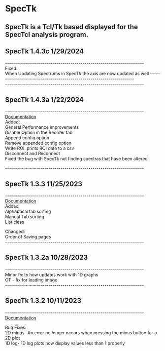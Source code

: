 # SpecTk<br>
## SpecTk is a Tcl/Tk based displayed for the SpecTcl analysis program.<br>
## SpecTk 1.4.3c 1/29/2024<br>
----------------------------------------------------------------------<br>
Fixed:<br>
When Updating Spectrums in SpecTk the axis are now updated as well
----------------------------------------------------------------------<br>
----------------------------------------------------------------------<br>
## SpecTk 1.4.3a 1/22/2024<br>
----------------------------------------------------------------------<br>
[Documentation](https://docs.google.com/presentation/d/1V1uRefG0IhFQwFV-7GBykBjFrAimZcgteWKnRJZ8g_I/edit?usp=sharing)<br>
Added:<br>
General Performance improvements<br>
Disable Option in the Reorder tab<br>
Append config option<br>
Remove appended config option<br>
Write ROI: prints ROI data to a csv<br>
Disconnect and Reconnect<br>
Fixed the bug with SpecTk not finding spectras that have been altered<br>

----------------------------------------------------------------------<br>
## SpecTk 1.3.3 11/25/2023<br>
----------------------------------------------------------------------<br>
[Documentation](https://docs.google.com/presentation/d/1TP9ysYxrz8ztmJyVa3nJ3cASFMIH6fjpUy7kyIkzyBw/edit?usp=sharing)<br>
Added<br>
Alphabtical tab sorting<br>
Manual Tab sorting<br>
List class<br>

Changed:<br>
Order of Saving pages<br>
----------------------------------------------------------------------<br>
## SpecTk 1.3.2a 10/28/2023<br>
----------------------------------------------------------------------<br>
Minor fix to how updates work with 1D graphs<br>
OT - fix for loading image<br>
----------------------------------------------------------------------<br>
## SpecTk 1.3.2 10/11/2023<br>
----------------------------------------------------------------------<br>
[Documentation](https://docs.google.com/presentation/d/1o-HqA8wSc4IL27_lxXwigTyHN7cj0XsWjW2R6J8M8R4/edit?usp=sharing)<br>

Bug Fixes:<br>
2D minus- An error no longer occurs when pressing the minus button for a 2D plot  <br>
1D log- 1D log plots now display values less than 1 properly  <br>

